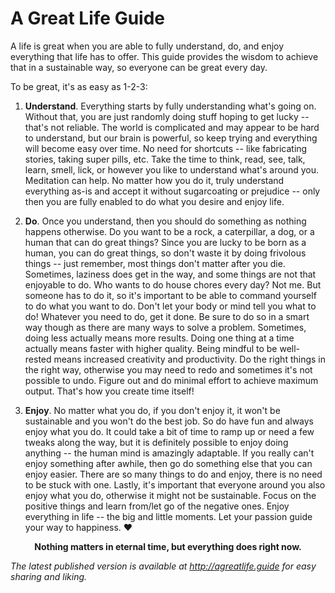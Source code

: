 A Great Life Guide
==================

A life is great when you are able to fully understand, do, and enjoy everything that life has to offer. This guide
provides the wisdom to achieve that in a sustainable way, so everyone can be great every day.

To be great, it's as easy as 1-2-3:

1. **Understand**. Everything starts by fully understanding what's going on. Without that, you are just randomly doing
   stuff hoping to get lucky -- that's not reliable. The world is complicated and may appear to be hard to understand,
   but our brain is powerful, so keep trying and everything will become easy over time. No need for shortcuts -- like
   fabricating stories, taking super pills, etc. Take the time to think, read, see, talk, learn, smell, lick, or however
   you like to understand what's around you. Meditation can help. No matter how you do it, truly understand everything
   as-is and accept it without sugarcoating or prejudice -- only then you are fully enabled to do what you desire and
   enjoy life.

2. **Do**. Once you understand, then you should do something as nothing happens otherwise. Do you want to be a rock, a
   caterpillar, a dog, or a human that can do great things? Since you are lucky to be born as a human, you can do great
   things, so don't waste it by doing frivolous things -- just remember, most things don't matter after you die.
   Sometimes, laziness does get in the way, and some things are not that enjoyable to do. Who wants to do house chores
   every day? Not me. But someone has to do it, so it's important to be able to command yourself to do what you want to
   do.  Don't let your body or mind tell you what to do! Whatever you need to do, get it done. Be sure to do so in a
   smart way though as there are many ways to solve a problem. Sometimes, doing less actually means more results. Doing
   one thing at a time actually means faster with higher quality. Being mindful to be well-rested means increased
   creativity and productivity. Do the right things in the right way, otherwise you may need to redo and sometimes it's
   not possible to undo. Figure out and do minimal effort to achieve maximum output. That's how you create time itself!

3. **Enjoy**. No matter what you do, if you don't enjoy it, it won't be sustainable and you won't do the best job. So
   do have fun and always enjoy what you do. It could take a bit of time to ramp up or need a few tweaks along the way,
   but it is definitely possible to enjoy doing anything -- the human mind is amazingly adaptable. If you really can't
   enjoy something after awhile, then go do something else that you can enjoy easier. There are so many things to do and
   enjoy, there is no need to be stuck with one. Lastly, it's important that everyone around you also enjoy what you do,
   otherwise it might not be sustainable. Focus on the positive things and learn from/let go of the negative ones.
   Enjoy everything in life -- the big and little moments. Let your passion guide your way to happiness. :heart:

<p align="center"><b>Nothing matters in eternal time, but everything does right now.</b></p>

*The latest published version is available at http://agreatlife.guide for easy sharing and liking.*
